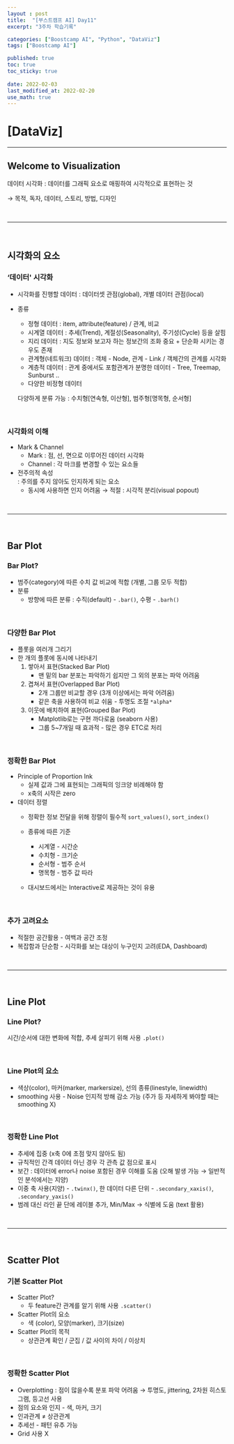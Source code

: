 ```yaml
---
layout : post
title:  "[부스트캠프 AI] Day11"
excerpt: "3주차 학습기록"

categories: ["Boostcamp AI", "Python", "DataViz"]
tags: ["Boostcamp AI"]

published: true
toc: true
toc_sticky: true
 
date: 2022-02-03
last_modified_at: 2022-02-20
use_math: true
---
```


# <b>[DataViz]</b>
---


## **Welcome to Visualization**

데이터 시각화 : 데이터를 그래픽 요소로 매핑하여 시각적으로 표현하는 것

→ 목적, 독자, 데이터, 스토리, 방법, 디자인

<br>

---

<br>

## **시각화의 요소**

### **‘데이터' 시각화** 
- 시각화를 진행할 데이터 : 데이터셋 관점(global), 개별 데이터 관점(local)
- 종류
    - 정형 데이터 : item, attribute(feature) / 관계, 비교
    - 시계열 데이터 : 추세(Trend), 계절성(Seasonality), 주기성(Cycle) 등을 살핌
    - 지리 데이터 : 지도 정보와 보고자 하는 정보간의 조화 중요 + 단순화 시키는 경우도 존재
    - 관계형(네트워크) 데이터 : 객체 - Node, 관계 - Link / 객체간의 관계를 시각화
    - 계층적 데이터 : 관계 중에서도 포함관계가 분명한 데이터 - Tree, Treemap, Sunburst ..
    - 다양한 비정형 데이터
    
    다양하게 분류 가능 : 수치형[연속형, 이산형], 범주형[명목형, 순서형]
        
<br>

### **시각화의 이해**
- Mark & Channel   
    - Mark : 점, 선, 면으로 이루어진 데이터 시각화
    - Channel : 각 마크를 변경할 수 있는 요소들
- 전주의적 속성   
    : 주의를 주지 않아도 인지하게 되는 요소    
    - 동시에 사용하면 인지 어려움 → 적절 : 시각적 분리(visual popout)

<br>

---

<br>

## **Bar Plot**

### **Bar Plot?**
- 범주(category)에 따른 수치 값 비교에 적합 (개별, 그룹 모두 적합)
- 분류
    - 방향에 따른 분류 : 수직(default) - `.bar()`, 수평 - `.barh()`
<br>

### **다양한 Bar Plot**
- 플롯을 여러개 그리기
- 한 개의 플롯에 동시에 나타내기
    1. 쌓아서 표현(Stacked Bar Plot)
        - 맨 밑의 bar 분포는 파악하기 쉽지만 그 외의 분포는 파악 어려움
    2. 겹쳐서 표현(Overlapped Bar Plot) 
        - 2개 그룹만 비교할 경우 (3개 이상에서는 파악 어려움)
        - 같은 축을 사용하여 비교 쉬움 - 투명도 조절 `*alpha*`
    3. 이웃에 배치하여 표현(Grouped Bar Plot)
        - Matplotlib로는 구현 까다로움 (seaborn 사용)
        - 그룹 5~7개일 때 효과적 - 많은 경우 ETC로 처리

<br>

### **정확한 Bar Plot**
- Principle of Proportion Ink
    - 실제 값과 그에 표현되는 그래픽의 잉크양 비례해야 함
    - x축의 시작은 zero
- 데이터 정렬
    - 정확한 정보 전달을 위해 정렬이 필수적 `sort_values()`, `sort_index()`
    - 종류에 따른 기준
        - 시계열 - 시간순 
        - 수치형 - 크기순 
        - 순서형 - 범주 순서 
        - 명목형 - 범주 값 따라
            
    - 대시보드에서는 Interactive로 제공하는 것이 유용

<br>

### **추가 고려요소**
- 적절한 공간활용 - 여백과 공간 조정
- 복잡함과 단순함 - 시각화를 보는 대상이 누구인지 고려(EDA, Dashboard)

<br>

---

<br>

## **Line Plot**

### **Line Plot?**
    
시간/순서에 대한 변화에 적합, 추세 살피기 위해 사용 `.plot()`

<br>

### **Line Plot의 요소**
- 색상(color), 마커(marker, markersize), 선의 종류(linestyle, linewidth)
- smoothing 사용 - Noise 인지적 방해 감소 가능 (주가 등 자세하게 봐야할 때는 smoothing X)

<br>

### **정확한 Line Plot**
- 추세에 집중 (x축 0에 초점 맞지 않아도 됨)
- 규칙적인 간격 데이터 아닌 경우 각 관측 값 점으로 표시
- 보간 : 데이터에 error나 noise 포함된 경우 이해를 도움 (오해 발생 가능 → 일반적인 분석에서는 지양)
- 이중 축 사용(지양) - `.twinx()`, 한 데이터 다른 단위 - `.secondary_xaxis()`, `.secondary_yaxis()`
- 범례 대신 라인 끝 단에 레이블 추가, Min/Max → 식별에 도움 (text 활용)

<br>

---

<br>

## **Scatter Plot**

### **기본 Scatter Plot**
- Scatter Plot?
    - 두 feature간 관계를 알기 위해 사용 `.scatter()`
- Scatter Plot의 요소
    - 색 (color), 모양(marker), 크기(size)
- Scatter Plot의 목적
    - 상관관계 확인 / 군집 / 값 사이의 차이 / 이상치

<br>

### **정확한 Scatter Plot**
- Overplotting : 점이 많을수록 분포 파악 어려움 → 투명도, jittering, 2차원 히스토그램, 등고선 사용
- 점의 요소와 인지 - 색, 마커, 크기
- 인과관계 ≠ 상관관계
- 추세선 - 패턴 유추 가능
- Grid 사용 X